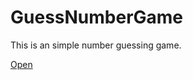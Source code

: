 # GuessNumberGame
This is an simple number guessing game.

[Open](https://guessnumberofficial.netlify.app/)
